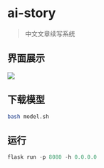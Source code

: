 # ai-story
> 中文文章续写系统

## 界面展示
![](https://user-images.githubusercontent.com/76218469/190095043-63e4c8e5-5dc1-49a3-a200-a710e3a8c5bd.png)


## 下载模型
```sh
bash model.sh
```

## 运行
```py
flask run -p 8080 -h 0.0.0.0
```
